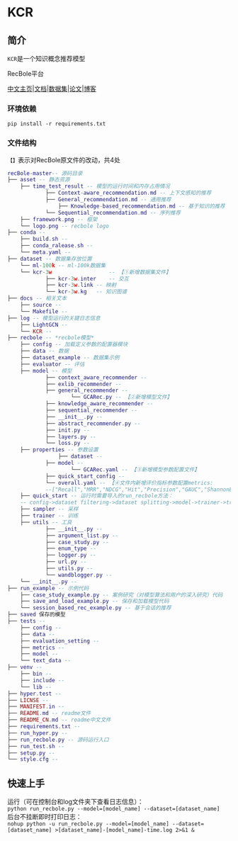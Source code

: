 # KCR



## 简介

`KCR`是一个知识概念推荐模型

RecBole平台

[中文主页](https://recbole.io/cn)|[文档](https://recbole.io/docs/)|[数据集](https://github.com/RUCAIBox/RecDatasets)|[论文](https://arxiv.org/abs/2011.01731)|[博客](https://blog.csdn.net/Turinger_2000/article/details/111182852)



### 环境依赖

`pip install -r requirements.txt`

### 文件结构

`【】`表示对RecBole原文件的改动，共4处

``` lua
recBole-master-- 源码目录
├── asset -- 静态资源
    ├── time_test_result -- 模型的运行时间和内存占用情况
    		├── Context-aware_recommendation.md -- 上下文感知的推荐
    		├── General_recommendation.md -- 通用推荐
				├── Knowledge-based_recommendation.md -- 基于知识的推荐 
    		└── Sequential_recommendation.md -- 序列推荐
    ├── framework.png -- 框架
    └── logo.png -- recbole logo
├── conda -- 
    ├── build.sh -- 
    ├── conda_ralease.sh -- 
    └── meta.yaml -- 
├── dataset -- 数据集存放位置
    └── ml-100k -- ml-100k数据集
    └── kcr-3w					-- 【①新增数据集文件】
    		├── kcr-3w.inter	-- 交互
    		├── kcr-3w.link	-- 映射
    		└── kcr-3w.kg 	-- 知识图谱
├── docs -- 相关文本
    ├── source -- 
    └── Makefile -- 
├── log -- 模型运行的关键日志信息
    ├── LightGCN -- 
    └── KCR -- 
├── recbole -- *recbole模型*
    ├── config -- 加载定义参数的配置器模块
    ├── data -- 数据
    ├── dataset_example -- 数据集示例
    ├── evaluator -- 评估
    ├── model -- 模型      		
    		├── context_aware_recommender -- 
    		├── exlib_recommender -- 
    		├── general_recommender -- 
    				└── GCARec.py -- 【②新增模型文件】 
    		├── knowledge_aware_recommender -- 
    		├── sequential_recommender -- 
    		├── __init__.py -- 
    		├── abstract_recommender.py -- 
    		├── init.py -- 
    		├── layers.py -- 
    		└── loss.py -- 
    ├── properties -- 参数设置
				├── dataset -- 
    		├── model -- 
    				└── GCARec.yaml -- 【③新增模型参数配置文件】
    		├── quick_start_config -- 
    		└── overall.yaml -- 【④文件内新增评价指标参数配置metrics: 
    		--["Recall","MRR","NDCG","Hit","Precision","GAUC","ShannonEntropy","ItemCoverage","AveragePopularity","GiniIndex", "TailPercentage"]】
    ├── quick_start -- 运行时需要导入的run_recbole方法：
    -- config->dataset filtering->dataset splitting->model->trainer->training->evaluation
    ├── sampler -- 采样
    ├── trainer -- 训练
    ├── utils -- 工具
    		├── __init__.py -- 
    		├── argument_list.py -- 
    		├── case_study.py -- 
    		├── enum_type -- 
    		├── logger.py -- 
    		├── url.py -- 
    		├── utils.py -- 
    		└── wandblogger.py -- 
    └── __init__.py -- 
├── run_example -- 示例代码
    ├── case_study_example.py -- 案例研究（对模型算法和用户的深入研究）代码
    ├── save_and_load_example.py -- 保存和加载模型代码
    └── session_based_rec_example.py -- 基于会话的推荐
├── saved 保存的模型
├── tests -- 
    ├── config -- 
    ├── data -- 
    ├── evaluation_setting -- 
    ├── metrics -- 
    ├── model -- 
    └── text_data -- 
├── venv -- 
    ├── bin -- 
    ├── include -- 
    └── lib -- 
├── hyper.test -- 
├── LICNSE -- 
├── MANIFEST.in -- 
├── README.md -- readme文件
├── README_CN.md -- readme中文文件
├── requirements.txt -- 
├── run_hyper.py -- 
├── run_recbole.py -- 源码运行入口
├── run_test.sh -- 
├── setup.py -- 
└── style.cfg -- 
```

## 快速上手
运行（可在控制台和log文件夹下查看日志信息）：  
`python run_recbole.py --model=[model_name] --dataset=[dataset_name]`  
后台不挂断即时打印日志：  
`nohup python -u run_recbole.py --model=[model_name] --dataset=[dataset_name] >[dataset_name]-[model_name]-time.log 2>&1 &`